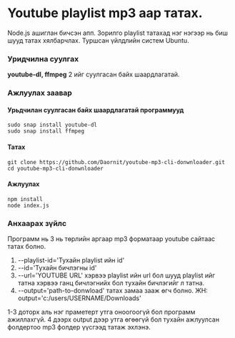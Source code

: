 # Youtube playlist mp3 аар татах.

Node.js ашиглан бичсэн апп. Зорилго playlist татахад нэг нэгээр нь биш шууд татах хялбарчлах. Туршсан үйлдлийн систем Ubuntu.

### Уридчилна суулгах 

**youtube-dl, ffmpeg** 2 ийг суулгасан байх шаардлагатай.

### Ажлуулах заавар

#### Урьдчилан суулгасан байх шаардлагатай программууд
```console
sudo snap install youtube-dl
sudo snap install ffmpeg
```
#### Татах
```console
git clone https://github.com/Daornit/youtube-mp3-cli-donwnloader.git
cd youtube-mp3-cli-donwnloader
```
#### Ажлуулах
```console
npm install
node index.js
```

### Анхаарах зүйлс 
Программ нь 3 нь төрлийн аргаар mp3 форматаар youtube сайтаас татах болно. 
1. --playlist-id='Тухайн playlist ийн id'
2. --id='Тухайн бичлэгны id'
3. --url='YOUTUBE URL' хэрвээ playlist ийн url бол шууд playlist ийг татна хэрвээ ганц бичлэгнийх бол тухайн бичлэгийг л татна.
4. --output='path-to-donwload' татах замаа зааж өгч болно. ЖН: output='c:/users/USERNAME/Downloads'

1-3 доторх аль нэг праметерт утга оноогоогүй бол программ ажиллахгүй. 4 дээрх output дээр утга өгөөгүй бол тухайн ажлуулсан фолдертоо mp3 фолдер үүсгээд татаж эхлэнэ.